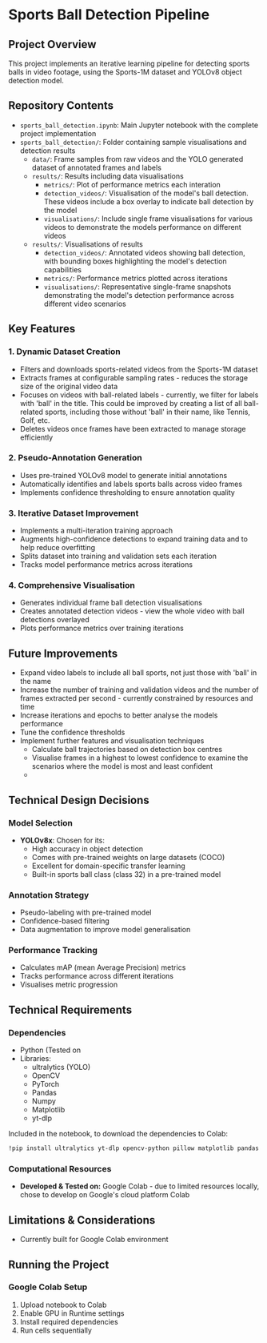 # Sports Ball Detection Pipeline

## Project Overview

This project implements an iterative learning pipeline for detecting sports balls in video footage, using the Sports-1M dataset and YOLOv8 object detection model.

## Repository Contents

- `sports_ball_detection.ipynb`: Main Jupyter notebook with the complete project implementation
- `sports_ball_detection/`: Folder containing sample visualisations and detection results
  - `data/`: Frame samples from raw videos and the YOLO generated dataset of annotated frames and labels 
  - `results/`: Results including data visualisations
    - `metrics/`: Plot of performance metrics each interation
    - `detection_videos/`: Visualisation of the model's ball detection. These videos include a box overlay to indicate ball detection by the model
    - `visualisations/`: Include single frame visualisations for various videos to demonstrate the models performance on different videos
  - `results/`: Visualisations of results
    - `detection_videos/`: Annotated videos showing ball detection, with bounding boxes highlighting the model's detection capabilities
    - `metrics/`: Performance metrics plotted across iterations
    - `visualisations/`: Representative single-frame snapshots demonstrating the model's detection performance across different video scenarios

## Key Features

### 1. Dynamic Dataset Creation
- Filters and downloads sports-related videos from the Sports-1M dataset
- Extracts frames at configurable sampling rates - reduces the storage size of the original video data
- Focuses on videos with ball-related labels - currently, we filter for labels with 'ball' in the title. This could be improved by creating a list of all ball-related sports, including those without 'ball' in their name, like Tennis, Golf, etc.
- Deletes videos once frames have been extracted to manage storage efficiently

### 2. Pseudo-Annotation Generation
- Uses pre-trained YOLOv8 model to generate initial annotations
- Automatically identifies and labels sports balls across video frames
- Implements confidence thresholding to ensure annotation quality

### 3. Iterative Dataset Improvement
- Implements a multi-iteration training approach
- Augments high-confidence detections to expand training data and to help reduce overfitting
- Splits dataset into training and validation sets each iteration
- Tracks model performance metrics across iterations

### 4. Comprehensive Visualisation
- Generates individual frame ball detection visualisations
- Creates annotated detection videos - view the whole video with ball detections overlayed
- Plots performance metrics over training iterations

## Future Improvements
- Expand video labels to include all ball sports, not just those with 'ball' in the name
- Increase the number of training and validation videos and the number of frames extracted per second - currently constrained by resources and time
- Increase iterations and epochs to better analyse the models performance
- Tune the confidence thresholds
- Implement further features and visualisation techniques
  - Calculate ball trajectories based on detection box centres
  - Visualise frames in a highest to lowest confidence to examine the scenarios where the model is most and least confident
  - 

## Technical Design Decisions

### Model Selection
- **YOLOv8x**: Chosen for its:
  - High accuracy in object detection
  - Comes with pre-trained weights on large datasets (COCO)
  - Excellent for domain-specific transfer learning
  - Built-in sports ball class (class 32) in a pre-trained model

### Annotation Strategy
- Pseudo-labeling with pre-trained model
- Confidence-based filtering
- Data augmentation to improve model generalisation

### Performance Tracking
- Calculates mAP (mean Average Precision) metrics
- Tracks performance across different iterations
- Visualises metric progression

## Technical Requirements

### Dependencies
- Python (Tested on 
- Libraries:
  - ultralytics (YOLO)
  - OpenCV
  - PyTorch
  - Pandas
  - Numpy
  - Matplotlib
  - yt-dlp

Included in the notebook, to download the dependencies to Colab:
```bash
!pip install ultralytics yt-dlp opencv-python pillow matplotlib pandas numpy requests
```

### Computational Resources
- **Developed & Tested on:** Google Colab - due to limited resources locally, chose to develop on Google's cloud platform Colab

## Limitations & Considerations

- Currently built for Google Colab environment

## Running the Project

### Google Colab Setup
1. Upload notebook to Colab
2. Enable GPU in Runtime settings
3. Install required dependencies
4. Run cells sequentially
